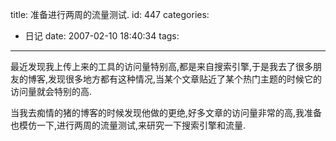 title: 准备进行两周的流量测试.
id: 447
categories:
  - 日记
date: 2007-02-10 18:40:34
tags:
---

最近发现我上传上来的工具的访问量特别高,都是来自搜索引擎,于是我去了很多朋友的博客,发现很多地方都有这种情况,当某个文章贴近了某个热门主题的时候它的访问量就会特别的高.

当我去痴情的猪的博客的时候发现他做的更绝,好多文章的访问量非常的高,我准备也模仿一下,进行两周的流量测试,来研究一下搜索引擎和流量.